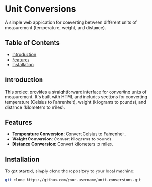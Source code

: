 # Unit Conversions


A simple web application for converting between different units of measurement (temperature, weight, and distance).

## Table of Contents
- [Introduction](#introduction)
- [Features](#features)
- [Installation](#installation)

## Introduction

This project provides a straightforward interface for converting units of measurement. It's built with HTML and includes sections for converting temperature (Celsius to Fahrenheit), weight (kilograms to pounds), and distance (kilometers to miles).

## Features

- **Temperature Conversion**: Convert Celsius to Fahrenheit.
- **Weight Conversion**: Convert kilograms to pounds.
- **Distance Conversion**: Convert kilometers to miles.

## Installation

To get started, simply clone the repository to your local machine:

```sh
git clone https://github.com/your-username/unit-conversions.git

